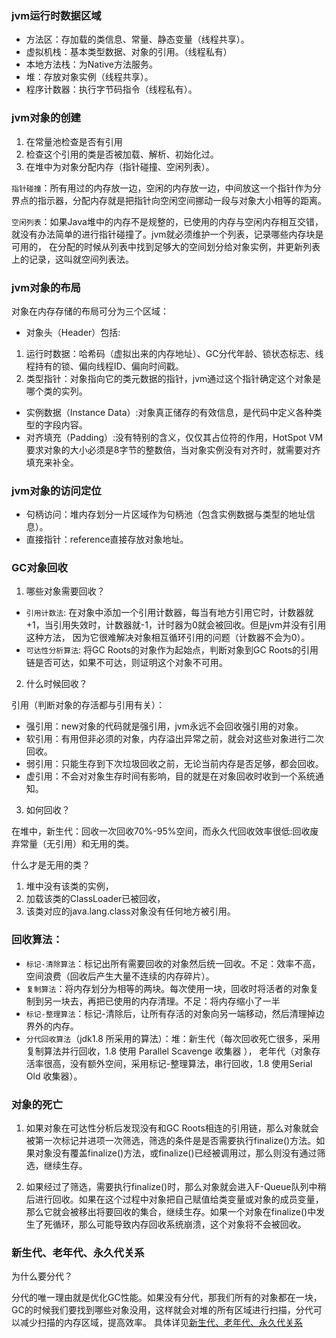  ### jvm运行时数据区域  
 
* 方法区：存加载的类信息、常量、静态变量（线程共享）。
* 虚拟机栈：基本类型数据、对象的引用。（线程私有）
* 本地方法栈：为Native方法服务。
* 堆：存放对象实例（线程共享）。
* 程序计数器：执行字节码指令（线程私有）。

### jvm对象的创建
1. 在常量池检查是否有引用
2. 检查这个引用的类是否被加载、解析、初始化过。
3. 在堆中为对象分配内存（指针碰撞、空闲列表）。  

`指针碰撞`：所有用过的内存放一边，空闲的内存放一边，中间放这一个指针作为分界点的指示器，分配内存就是把指针向空闲空间挪动一段与对象大小相等的距离。  

`空闲列表`：如果Java堆中的内存不是规整的，已使用的内存与空闲内存相互交错，就没有办法简单的进行指针碰撞了。jvm就必须维护一个列表，记录哪些内存块是可用的，
在分配的时候从列表中找到足够大的空间划分给对象实例，并更新列表上的记录，这叫就空间列表法。  

### jvm对象的布局
对象在内存存储的布局可分为三个区域：
* 对象头（Header）包括:  
1. 运行时数据：哈希码（虚拟出来的内存地址）、GC分代年龄、锁状态标志、线程持有的锁、偏向线程ID、偏向时间戳。
2. 类型指针：对象指向它的类元数据的指针，jvm通过这个指针确定这个对象是哪个类的实列。
* 实例数据（Instance Data）:对象真正储存的有效信息，是代码中定义各种类型的字段内容。
* 对齐填充（Padding）:没有特别的含义，仅仅其占位符的作用，HotSpot VM要求对象的大小必须是8字节的整数倍，当对象实例没有对齐时，就需要对齐填充来补全。

### jvm对象的访问定位
* 句柄访问：堆内存划分一片区域作为句柄池（包含实例数据与类型的地址信息）。
* 直接指针：reference直接存放对象地址。

### GC对象回收
1. 哪些对象需要回收？ 
* `引用计数法`: 在对象中添加一个引用计数器，每当有地方引用它时，计数器就+1，当引用失效时，计数器就-1，计时器为0就会被回收。但是jvm并没有引用这种方法，
因为它很难解决对象相互循环引用的问题（计数器不会为0）。
* `可达性分析算法`: 将GC Roots的对象作为起始点，判断对象到GC Roots的引用链是否可达，如果不可达，则证明这个对象不可用。  

2. 什么时候回收？

  引用（判断对象的存活都与引用有关）：
* 强引用：new对象的代码就是强引用，jvm永远不会回收强引用的对象。
* 软引用：有用但非必须的对象，内存溢出异常之前，就会对这些对象进行二次回收。
* 弱引用：只能生存到下次垃圾回收之前，无论当前内存是否足够，都会回收。
* 虚引用：不会对对象生存时间有影响，目的就是在对象回收时收到一个系统通知。  

3. 如何回收？  

在堆中，新生代：回收一次回收70%-95%空间，而永久代回收效率很低:回收废弃常量（无引用）和无用的类。  

什么才是无用的类？
1. 堆中没有该类的实例，
2. 加载该类的ClassLoader已被回收，
3. 该类对应的java.lang.class对象没有任何地方被引用。  

### 回收算法：
* `标记-清除算法`：标记出所有需要回收的对象然后统一回收。不足：效率不高，空间浪费（回收后产生大量不连续的内存碎片）。
* `复制算法`：将内存划分为相等的两块。每次使用一块，回收时将活者的对象复制到另一块去，再把已使用的内存清理。不足：将内存缩小了一半
* `标记-整理算法`：标记-清除后，让所有存活的对象向另一端移动，然后清理掉边界外的内存。
* `分代回收算法`（jdk1.8 所采用的算法）：堆：新生代（每次回收死亡很多，采用复制算法并行回收，1.8 使用 Parallel Scavenge 收集器 ），
老年代（对象存活率很高，没有额外空间，采用标记-整理算法，串行回收，1.8 使用Serial Old 收集器）。

### 对象的死亡
1. 如果对象在可达性分析后发现没有和GC Roots相连的引用链，那么对象就会被第一次标记并进项一次筛选，筛选的条件是是否需要执行finalize()方法。如果对象没有覆盖finalize()方法，或finalize()已经被调用过，那么则没有通过筛选，继续生存。  

2. 如果经过了筛选，需要执行finalize()时，那么对象就会进入F-Queue队列中稍后进行回收。如果在这个过程中对象把自己赋值给类变量或对象的成员变量，那么它就会被移出将要回收的集合，继续生存。如果一个对象在finalize()中发生了死循环，那么可能导致内存回收系统崩溃，这个对象将不会被回收。

### 新生代、老年代、永久代关系
为什么要分代？

分代的唯一理由就是优化GC性能。如果没有分代，那我们所有的对象都在一块，GC的时候我们要找到哪些对象没用，这样就会对堆的所有区域进行扫描，分代可以减少扫描的内存区域，提高效率。  具体详见[新生代、老年代、永久代关系](https://github.com/islongfei/Blog/blob/master/java-basics/%E6%96%B0%E7%94%9F%E4%BB%A3%E3%80%81%E8%80%81%E5%B9%B4%E4%BB%A3%E3%80%81%E6%B0%B8%E4%B9%85%E4%BB%A3%E5%85%B3%E7%B3%BB.md)







